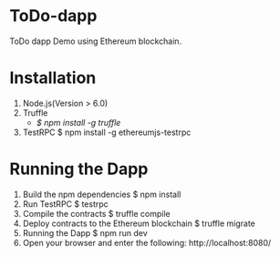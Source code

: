 # ToDo-dapp
ToDo dapp Demo using Ethereum blockchain.

# Installation
1. Node.js(Version > 6.0)
2. Truffle 
   - *$ npm install -g truffle*
3. TestRPC
   $ npm install -g ethereumjs-testrpc

# Running the Dapp
1. Build the npm dependencies
    $ npm install
2. Run TestRPC
    $ testrpc
3. Compile the contracts
    $ truffle compile
4. Deploy contracts to the Ethereum blockchain
    $ truffle migrate
5. Running the Dapp
    $ npm run dev
6. Open your browser and enter the following:
     http://localhost:8080/
